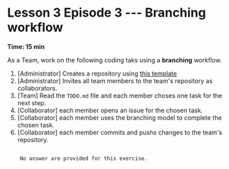 # Lesson 3 Episode 3 --- Branching workflow 
**Time: 15 min**

As a Team, work on the following coding taks using a **branching** workflow.

1. [Administrator] Creates a repository using [this template](https://github.com/the-magnificents/collab-branching)
2. [Administrator] Invites all team members to the team's repository as collaborators.
3. [Team] Read the `TODO.md` file and each member choses one task for the next step.
4. [Collaborator] each member opens an issue for the chosen task.
5. [Collaborator] each member uses the branching model to complete the chosen task.
6. [Collaborator] each member commits and pushs changes to the team's repository.

```{dropdown} Answers

    No answer are provided for this exercise.

```